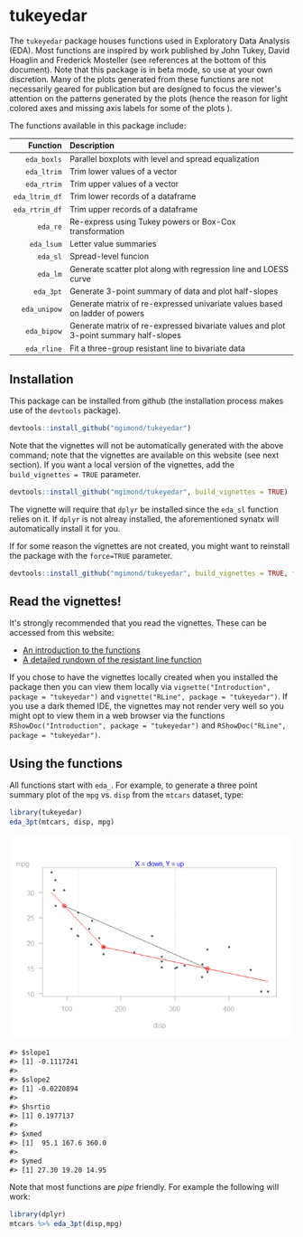 tukeyedar
=========

The `tukeyedar` package houses functions used in Exploratory Data Analysis (EDA). Most functions are inspired by work published by John Tukey, David Hoaglin and Frederick Mosteller (see references at the bottom of this document). Note that this package is in beta mode, so use at your own discretion. Many of the plots generated from these functions are not necessarily geared for publication but are designed to focus the viewer's attention on the patterns generated by the plots (hence the reason for light colored axes and missing axis labels for some of the plots ).

The functions available in this package include:

|        Function| Description                                                                           |
|---------------:|:--------------------------------------------------------------------------------------|
|     `eda_boxls`| Parallel boxplots with level and spread equalization                                  |
|     `eda_ltrim`| Trim lower values of a vector                                                         |
|     `eda_rtrim`| Trim upper values of a vector                                                         |
|  `eda_ltrim_df`| Trim lower records of a dataframe                                                     |
|  `eda_rtrim_df`| Trim upper records of a dataframe                                                     |
|        `eda_re`| Re-express using Tukey powers or Box-Cox transformation                               |
|      `eda_lsum`| Letter value summaries                                                                |
|        `eda_sl`| Spread-level funcion                                                                  |
|        `eda_lm`| Generate scatter plot along with regression line and LOESS curve                      |
|       `eda_3pt`| Generate 3-point summary of data and plot half-slopes                                 |
|    `eda_unipow`| Generate matrix of re-expressed univariate values based on ladder of powers           |
|     `eda_bipow`| Generate matrix of re-expressed bivariate values and plot 3-point summary half-slopes |
|     `eda_rline`| Fit a three-group resistant line to bivariate data                                    |

Installation
------------

This package can be installed from github (the installation process makes use of the `devtools` package).

``` r
devtools::install_github("mgimond/tukeyedar")
```

Note that the vignettes will not be automatically generated with the above command; note that the vignettes are available on this website (see next section). If you want a local version of the vignettes, add the `build_vignettes = TRUE` parameter.

``` r
devtools::install_github("mgimond/tukeyedar", build_vignettes = TRUE)
```

The vignette will require that `dplyr` be installed since the `eda_sl` function relies on it. If `dplyr` is not alreay installed, the aforementioned synatx will automatically install it for you.

If for some reason the vignettes are not created, you might want to reinstall the package with the `force=TRUE` parameter.

``` r
devtools::install_github("mgimond/tukeyedar", build_vignettes = TRUE, force=TRUE)
```

Read the vignettes!
-------------------

It's strongly recommended that you read the vignettes. These can be accessed from this website:

-   [An introduction to the functions](Introduction.html)
-   [A detailed rundown of the resistant line function](RLine.html)

If you chose to have the vignettes locally created when you installed the package then you can view them locally via `vignette("Introduction", package = "tukeyedar")` and `vignette("RLine", package = "tukeyedar")`. If you use a dark themed IDE, the vignettes may not render very well so you might opt to view them in a web browser via the functions `RShowDoc("Introduction", package = "tukeyedar")` and `RShowDoc("RLine", package = "tukeyedar")`.

Using the functions
-------------------

All functions start with `eda_`. For example, to generate a three point summary plot of the `mpg` vs. `disp` from the `mtcars` dataset, type:

``` r
library(tukeyedar)
eda_3pt(mtcars, disp, mpg)
```

![](README-unnamed-chunk-5-1.png)

    #> $slope1
    #> [1] -0.1117241
    #> 
    #> $slope2
    #> [1] -0.0220894
    #> 
    #> $hsrtio
    #> [1] 0.1977137
    #> 
    #> $xmed
    #> [1]  95.1 167.6 360.0
    #> 
    #> $ymed
    #> [1] 27.30 19.20 14.95

Note that most functions are *pipe* friendly. For example the following will work:

``` r
library(dplyr)
mtcars %>% eda_3pt(disp,mpg)
```
